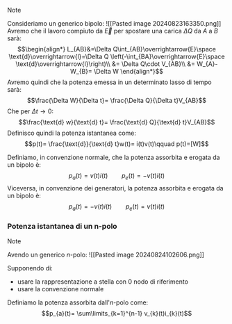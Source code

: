 >[!note]
>Consideriamo un generico bipolo:
>![[Pasted image 20240823163350.png]]
>Avremo che il lavoro compiuto da $\overrightarrow{E}$ per spostare una carica $\Delta Q$ da $A$ a $B$ sarà:
>$$\begin{align*}
L_{AB}&=\Delta Q\int_{AB}\overrightarrow{E}\space \text{d}\overrightarrow{l}=\Delta Q \left(-\int_{BA}\overrightarrow{E}\space \text{d}\overrightarrow{l}\right)\\
&= \Delta Q\cdot V_{AB}\\
&= W_{A}-W_{B}= \Delta W
\end{align*}$$
>Avremo quindi che la potenza emessa in un determinato lasso di tempo sarà: $$\frac{\Delta W}{\Delta t}= \frac{\Delta Q}{\Delta t}V_{AB}$$
>Che per $\Delta t\to0$:
>$$\frac{\text{d} w}{\text{d} t}= \frac{\text{d} Q}{\text{d} t}V_{AB}$$
>Definisco quindi la potenza istantanea come: $$p(t)= \frac{\text{d}}{\text{d} t}w(t)= i(t)v(t)\qquad p(t)=[W]$$

Definiamo, in convenzione normale, che la potenza assorbita e erogata da un bipolo è:
$$p_{a}(t)=v(t)i(t)\qquad p_{e}(t)=-v(t)i(t)$$
Viceversa, in convenzione dei generatori, la potenza assorbita e erogata da un bipolo è:
$$p_{a}(t)=-v(t)i(t)\qquad p_{e}(t)=v(t)i(t)$$

### Potenza istantanea di un n-polo
>[!note]
>Avendo un generico $n$-polo:
>![[Pasted image 20240824102606.png]]
>
>Supponendo di:
>- usare la rappresentazione a stella con $0$ nodo di riferimento
>- usare la convenzione normale
>
>Definiamo la potenza assorbita dall'$n$-polo come: $$p_{a}(t)= \sum\limits_{k=1}^{n-1} v_{k}(t)i_{k}(t)$$

